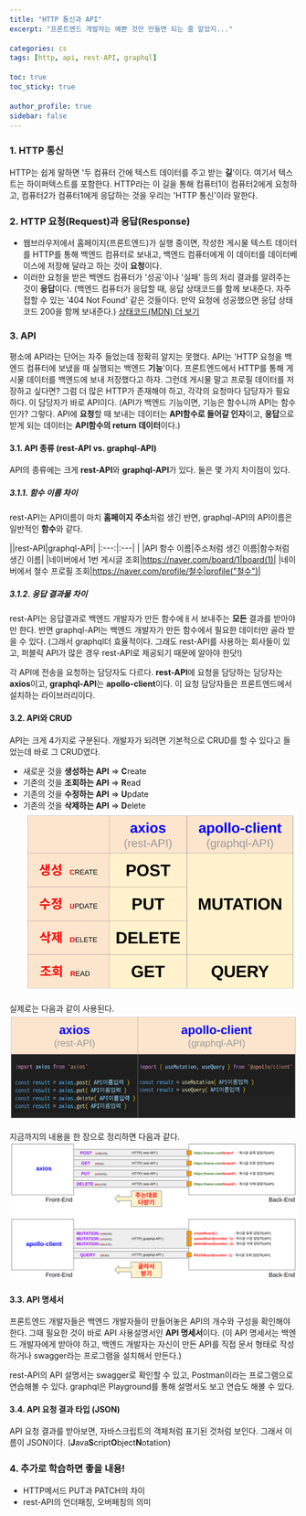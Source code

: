 ```yaml
---
title: "HTTP 통신과 API"
excerpt: "프론트엔드 개발자는 예쁜 것만 만들면 되는 줄 알았지..."

categories: cs
tags: [http, api, rest-API, graphql]

toc: true
toc_sticky: true

author_profile: true
sidebar: false
---
```



### 1. HTTP 통신
HTTP는 쉽게 말하면 '두 컴퓨터 간에 텍스트 데이터를 주고 받는 **길**'이다. 여기서 텍스트는 하이퍼텍스트를 포함한다. HTTP라는 이 길을 통해 컴퓨터1이 컴퓨터2에게 요청하고, 컴퓨터2가 컴퓨터1에게 응답하는 것을 우리는 'HTTP 통신'이라 말한다.


### 2. HTTP 요청(Request)과 응답(Response)
- 웹브라우저에서 홈페이지(프론트엔드)가 실행 중이면, 작성한 게시물 텍스트 데이터를 HTTP를 통해 백엔드 컴퓨터로 보내고, 백엔드 컴퓨터에게 이 데이터를 데이터베이스에 저장해 달라고 하는 것이 **요청**이다.
- 이러한 요청을 받은 백엔드 컴퓨터가 '성공'이나 '실패' 등의 처리 결과를 알려주는 것이 **응답**이다.
(백엔드 컴퓨터가 응답할 때, 응답 상태코드를 함께 보내준다. 자주 접할 수 있는 '404 Not Found' 같은 것들이다. 만약 요청에 성공했으면 응답 상태코드 200을 함께 보내준다.)
[상태코드(MDN) 더 보기](https://developer.mozilla.org/ko/docs/Web/HTTP/Status)


### 3. API
평소에 API라는 단어는 자주 들었는데 정확히 알지는 못했다. API는 'HTTP 요청을 백엔드 컴퓨터에 보냈을 때 실행되는 백엔드 **기능**'이다. 프론트엔드에서 HTTP를 통해 게시물 데이터를 백엔드에 보내 저장했다고 하자. 그런데 게시물 말고 프로필 데이터를 저장하고 싶다면? 그럼 더 많은 HTTP가 존재해야 하고, 각각의 요청마다 담당자가 필요하다. 이 담당자가 바로 API이다. 
(API가 백엔드 기능이면, 기능은 함수니까 API는 함수인가? 그렇다. API에 **요청**할 때 보내는 데이터는 **API함수로 들어갈 인자**이고, **응답**으로 받게 되는 데이터는 **API함수의 return 데이터**이다.)

#### 3.1. API 종류 (rest-API vs. graphql-API)
API의 종류에는 크게 **rest-API**와 **graphql-API**가 있다. 둘은 몇 가지 차이점이 있다.

##### 3.1.1. 함수 이름 차이
rest-API는 API이름이 마치 **홈페이지 주소**처럼 생긴 반면, graphql-API의 API이름은 일반적인 **함수**와 같다. 

||rest-API|graphql-API|
|:---:|:---| |
|API 함수 이름|주소처럼 생긴 이름|함수처럼 생긴 이름|
|네이버에서 1번 게시글 조회|https://naver.com/board/1|board(1)|
|네이버에서 철수 프로필 조회|https://naver.com/profile/철수|profile("철수")|

##### 3.1.2. 응답 결과물 차이
rest-API는 응답결과로 백엔드 개발자가 만든 함수에ㅐ서 보내주는 **모든** 결과를 받아야만 한다. 반면 graphql-API는 백엔드 개발자가 만든 함수에서 필요한 데이터만 골라 받을 수 있다. (그래서 graphql더 효율적이다. 그래도 rest-API를 사용하는 회사들이 있고, 퍼블릭 API가 많은 경우 rest-API로 제공되기 때문에 알아야 한닷!)

각 API에 전송을 요청하는 담당자도 다르다. **rest-API**에 요청을 담당하는 담당자는 **axios**이고, **graphql-API**는 **apollo-client**이다. 이 요청 담당자들은 프론트엔드에서 설치하는 라이브러리이다.

#### 3.2. API와 CRUD
API는 크게 4가지로 구분된다. 개발자가 되려면 기본적으로 CRUD를 할 수 있다고 들었는데 바로 그 CRUD였다. 
- 새로운 것을 **생성하는 API** => **C**reate
- 기존의 것을 **조회하는 API** => **R**ead
- 기존의 것을 **수정하는 API** => **U**pdate
- 기존의 것을 **삭제하는 API** => **D**elete
![crud](/assets/images/api/crud.png)

실제로는 다음과 같이 사용된다.
![crude_usage](/assets/images/api/crud_usage.png)

지금까지의 내용을 한 장으로 정리하면 다음과 같다.
![api_summary](/assets/images/api/api_summary.png)

#### 3.3. API 명세서
프론트엔드 개발자들은 백엔드 개발자들이 만들어놓은 API의 개수와 구성을 확인해야 한다. 그때 필요한 것이 바로 API 사용설명서인 **API 명세서**이다. (이 API 명세서는 백엔드 개발자에게 받아야 하고, 백엔드 개발자는 자신이 만든 API를 직접 문서 형태로 작성하거나 swagger라는 프로그램을 설치해서 만든다.)

rest-API의 API 설명서는 swagger로 확인할 수 있고, Postman이라는 프로그램으로 연습해볼 수 있다.
graphql은 Playground를 통해 설명서도 보고 연습도 해볼 수 있다.

#### 3.4. API 요청 결과 타입 (JSON)
API 요청 결과를 받아보면, 자바스크립트의 객체처럼 표기된 것처럼 보인다. 그래서 이름이 JSON이다. (**J**ava**S**cript**O**bject**N**otation)


### 4. 추가로 학습하면 좋을 내용!
- HTTP메서드 PUT과 PATCH의 차이
- rest-API의 언더패칭, 오버페칭의 의미
